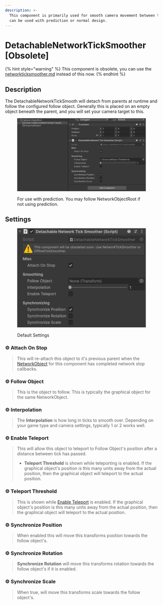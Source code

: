 ```yaml
---
description: >-
  This component is primarily used for smooth camera movement between ticks. It
  can be used with prediction or normal design.
---
```


# DetachableNetworkTickSmoother \[Obsolete]

{% hint style="warning" %}
This component is obsolete, you can use the [networkticksmoother.md](networkticksmoother.md "mention") instead of this now.
{% endhint %}

## Description

The DetachableNetworkTickSmooth will detach from parents at runtime and follow the configured follow object. Generally this is placed on an empty object beneath the parent, and you will set your camera target to this.

<figure><img src="../../../.gitbook/assets/detatchable-network-tick-smoother.png" alt=""><figcaption><p>For use with prediction. You may follow NetworkObjectRoot if not using prediction.</p></figcaption></figure>

## Settings

<div align="left"><figure><img src="../../../.gitbook/assets/detatchable-network-tick-smoother-component.png" alt=""><figcaption><p>Default Settings</p></figcaption></figure></div>

### :gear:  **Attach On Stop**

> This will re-attach this object to it's previous parent when the [NetworkObject](../network-object.md) for this component has completed network stop callbacks.

### :gear:  **Follow Object**

> This is the object to follow. This is typically the graphical object for the same NetworkObject.

### :gear:  **Interpolation**

> The **Interpolation** is how long in ticks to smooth over. Depending on your game type and camera settings, typically 1 or 2 works well.

### :gear:  **Enable Teleport**

> This will allow this object to teleport to Follow Object's position after a distance between tick has passed.
>
> * **Teleport Threshold** is shown while teleporting is enabled. If the graphical object's position is this many units away from the actual position, then the graphical object will teleport to the actual position.

### :gear:  **Teleport Threshold**

> This is shown while [Enable Teleport](detachablenetworkticksmoother-obsolete.md#enable-teleport) is enabled. If the graphical object's position is this many units away from the actual position, then the graphical object will teleport to the actual position.

### :gear:  **Synchronize Position**

> When enabled this will move this transforms position towards the follow object's.

### :gear:  **Synchronize Rotation**

> **Synchronize Rotation** will move this transforms rotation towards the follow object's if it is enabled.

### :gear:  **Synchronize Scale**

> When true, will move this transforms scale towards the follow object's.
